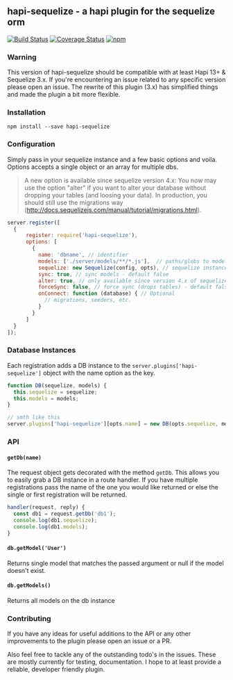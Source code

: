 ## hapi-sequelize - a hapi plugin for the sequelize orm

[![Build Status](https://travis-ci.org/danecando/hapi-sequelize.svg?branch=master)](https://travis-ci.org/danecando/hapi-sequelize)
[![Coverage Status](https://coveralls.io/repos/github/danecando/hapi-sequelize/badge.svg)](https://coveralls.io/github/danecando/hapi-sequelize)
[![npm](https://img.shields.io/npm/dm/localeval.svg)](https://www.npmjs.com/package/hapi-sequelize)


### Warning

This version of hapi-sequelize should be compatible with at least Hapi 13+ & Sequelize 3.x. If you're
encountering an issue related to any specific version please open an issue. The rewrite of this plugin
 (3.x) has simplified things and made the plugin a bit more flexible. 
 
### Installation

`npm install --save hapi-sequelize`

### Configuration

Simply pass in your sequelize instance and a few basic options and voila. Options accepts a single object
 or an array for multiple dbs.

> A new option is available since sequelize version 4.x: You now may use the option "alter" if you want to alter your database without dropping your tables (and loosing your data). In production, you should still use the migrations way (http://docs.sequelizejs.com/manual/tutorial/migrations.html).

```javascript
server.register([
  {
      register: require('hapi-sequelize'),
      options: [ 
        {
          name: 'dbname', // identifier
          models: ['./server/models/**/*.js'],  // paths/globs to model files
          sequelize: new Sequelize(config, opts), // sequelize instance
          sync: true, // sync models - default false
          alter: true, // only available since version 4.x of sequelize. This option has a precedence over forceSync
          forceSync: false, // force sync (drops tables) - default false
          onConnect: function (database) { // Optional
            // migrations, seeders, etc.
          }
        }
      ]
  }
]);
```

### Database Instances

Each registration adds a DB instance to the `server.plugins['hapi-sequelize']` object with the
name option as the key.

```javascript
function DB(sequelize, models) {
  this.sequelize = sequelize;
  this.models = models;
} 

// smth like this
server.plugins['hapi-sequelize'][opts.name] = new DB(opts.sequelize, models);
```

### API

#### `getDb(name)`

The request object gets decorated with the method `getDb`. This allows you to easily grab a
DB instance in a route handler. If you have multiple registrations pass the name of the one
you would like returned or else the single or first registration will be returned.

```javascript
handler(request, reply) {
  const db1 = request.getDb('db1');
  console.log(db1.sequelize);
  console.log(db1.models);
}
```

#### `db.getModel('User')`

Returns single model that matches the passed argument or null if the model doesn't exist.

#### `db.getModels()`

Returns all models on the db instance

### Contributing 
 If you have any ideas for useful additions to the API or any other improvements to the plugin
 please open an issue or a PR. 
 
 Also feel free to tackle any of the outstanding todo's in the issues. These are mostly currently
 for testing, documentation. I hope to at least provide a reliable, developer friendly plugin.
